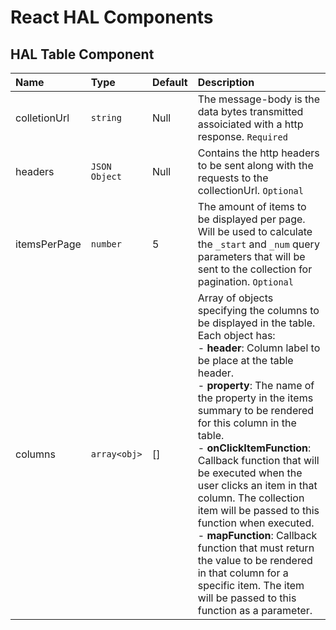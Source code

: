 
# React HAL Components

## HAL Table Component

| Name      | Type          | Default | Description                                                                                                                                        |
| :-------- | :------------ | :------ | :------------------------------------------------------------------------------------------------------------------------------------------------- |
| colletionUrl | `string` | Null | The message-body is the data bytes transmitted assoiciated with a http response. `Required`                                                                 |
| headers | `JSON Object` | Null | Contains the http headers to be sent along with the requests to the collectionUrl. `Optional`      |
| itemsPerPage  | `number`      | 5    | The amount of items to be displayed per page. Will be used to calculate the `_start` and `_num` query parameters that will be sent to the collection for pagination. `Optional`|
| columns | `array<obj>`  | []    | Array of objects specifying the columns to be displayed in the table. Each object has:<br> - <b>header</b>: Column label to be place at the table header.<br> - <b>property</b>: The name of the property in the items summary to be rendered for this column in the table.<br> - <b>onClickItemFunction</b>: Callback function that will be executed when the user clicks an item in that column. The collection item will be passed to this function when executed.<br> - <b>mapFunction</b>: Callback function that must return the value to be rendered in that column for a specific item. The item will be passed to this function as a parameter.

